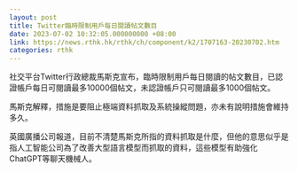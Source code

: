 ```yaml
---
layout: post
title: Twitter臨時限制用戶每日閱讀帖文數目
date: 2023-07-02 10:32:05.000000000 +08:00
link: https://news.rthk.hk/rthk/ch/component/k2/1707163-20230702.htm
categories: rthk
---
```


社交平台Twitter行政總裁馬斯克宣布，臨時限制用戶每日閱讀的帖文數目，已認證帳戶每日可閱讀最多10000個帖文，未認證帳戶只可閱讀最多1000個帖文。

馬斯克解釋，措施是要阻止極端資料抓取及系統操縱問題，亦未有說明措施會維持多久。

英國廣播公司報道，目前不清楚馬斯克所指的資料抓取是什麼，但他的意思似乎是指人工智能公司為了改善大型語言模型而抓取的資料，這些模型有助強化ChatGPT等聊天機械人。
